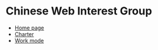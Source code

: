 # Chinese Web Interest Group

* [Home page](https://www.w3.org/2018/chinese-web-ig/)
* [Charter](https://www.w3.org/2018/09/chinese-web-ig-charter.html)
* [Work mode](https://github.com/w3c/chinese-ig/blob/gh-pages/WorkMode.md)

